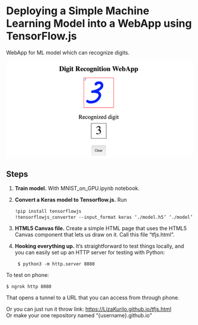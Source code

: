 # Deploying a Simple Machine Learning Model into a WebApp using TensorFlow.js

WebApp for ML model which can recognize digits. 

![alt text](https://github.com/LizaKurilo/LizaKurilo.github.io/blob/main/image.png)

## Steps

1. **Train model.**  With MNIST_on_GPU.ipynb notebook.
2. **Convert a Keras model to Tensorflow.js.** Run
 
       !pip install tensorflowjs
       !tensorflowjs_converter --input_format keras ‘./model.h5’ ‘./model’
     
     
3. **HTML5 Canvas file.** Create a simple HTML page that uses the HTML5 Canvas component that lets us draw on it. Call this file “tfjs.html”.
4. **Hooking everything up.** It’s straightforward to test things locally, and you can easily set up an HTTP server for testing with Python:
    
        $ python3 -m http.server 8080
    
 To test on phone:
 
    $ ngrok http 8080
 That opens a tunnel to a URL that you can access from through phone.
 
Or you can just run it throw link:
https://LizaKurilo.github.io/tfjs.html \
Or make your one repository named “{username}.github.io”



